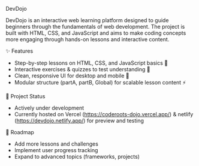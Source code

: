 DevDojo

DevDojo is an interactive web learning platform designed to guide beginners through the fundamentals of web development. The project is built with HTML, CSS, and JavaScript and aims to make coding concepts more engaging through hands-on lessons and interactive content.

✨ Features

- Step-by-step lessons on HTML, CSS, and JavaScript basics 📖
- Interactive exercises & quizzes to test understanding 🧩
- Clean, responsive UI for desktop and mobile 🎨
- Modular structure (partA, partB, Global) for scalable lesson content ⚡

🚧 Project Status

- Actively under development
- Currently hosted on Vercel (https://coderoots-dojo.vercel.app/) & netlify (https://devdojo.netlify.app/) for preview and testing

🎯 Roadmap

- Add more lessons and challenges
- Implement user progress tracking
- Expand to advanced topics (frameworks, projects)
